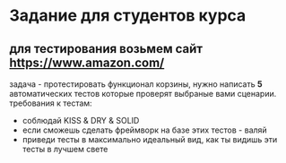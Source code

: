 # Задание для студентов курса

## для тестирования возьмем сайт https://www.amazon.com/
задача - протестировать функционал корзины, нужно написать **5** автоматических тестов которые проверят выбраные вами сценарии.
требования к тестам:
 - соблюдай KISS & DRY & SOLID
 - если сможешь сделать фреймворк на базе этих тестов - валяй
 - приведи тесты в максимально идеальный вид, как ты видишь эти тесты в лучшем свете
